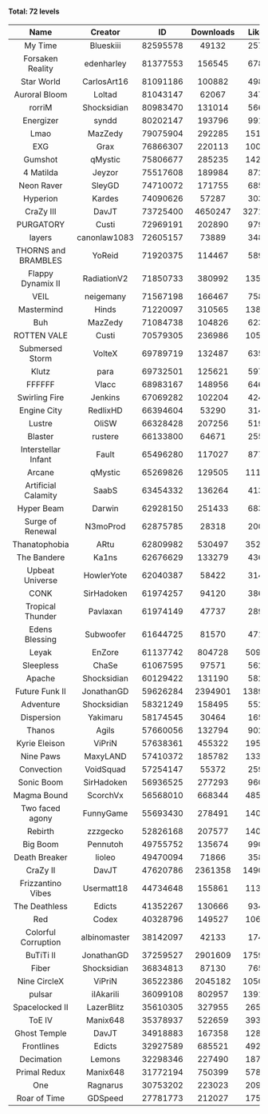 #### Total: 72 levels

| Name | Creator | ID | Downloads | Likes |
|:---:|:---:|:---:|:---:|:---:|
| My Time | Blueskiii | 82595578 | 49132 | 2578
| Forsaken Reality | edenharley | 81377553 | 156545 | 6786
| Star World | CarlosArt16 | 81091186 | 100882 | 4980
| Auroral Bloom | Loltad | 81043147 | 62067 | 3474
| rorriM | Shocksidian | 80983470 | 131014 | 5660
| Energizer | syndd | 80202147 | 193796 | 9910
| Lmao | MazZedy | 79075904 | 292285 | 15195
| EXG | Grax | 76866307 | 220113 | 10029
| Gumshot | qMystic | 75806677 | 285235 | 14282
| 4 Matilda | Jeyzor | 75517608 | 189984 | 8726
| Neon Raver | SleyGD | 74710072 | 171755 | 6851
| Hyperion | Kardes | 74090626 | 57287 | 3038
| CraZy III | DavJT | 73725400 | 4650247 | 327154
| PURGATORY | Custi | 72969191 | 202890 | 9796
| layers | canonlaw1083 | 72605157 | 73889 | 3485
| THORNS and BRAMBLES | YoReid | 71920375 | 114467 | 5897
| Flappy Dynamix II | RadiationV2 | 71850733 | 380992 | 13595
| VEIL | neigemany | 71567198 | 166467 | 7585
| Mastermind | Hinds | 71220097 | 310565 | 13886
| Buh | MazZedy | 71084738 | 104826 | 6235
| ROTTEN VALE | Custi | 70579305 | 236986 | 10525
| Submersed Storm |  VolteX | 69789719 | 132487 | 6352
| Klutz | para | 69732501 | 125621 | 5976
| FFFFFF | Vlacc | 68983167 | 148956 | 6464
| Swirling Fire | Jenkins | 67069282 | 102204 | 4241
| Engine City | RedlixHD | 66394604 | 53290 | 3141
| Lustre | OliSW | 66328428 | 207256 | 5195
| Blaster | rustere | 66133800 | 64671 | 2556
| Interstellar Infant | Fault | 65496280 | 117027 | 8776
| Arcane | qMystic | 65269826 | 129505 | 11109
| Artificial Calamity | SaabS | 63454332 | 136264 | 4132
| Hyper Beam | Darwin | 62928150 | 251433 | 6839
| Surge of Renewal | N3moProd | 62875785 | 28318 | 2008
| Thanatophobia | ARtu | 62809982 | 530497 | 35278
| The Bandere | Ka1ns | 62676629 | 133279 | 4361
| Upbeat Universe | HowlerYote | 62040387 | 58422 | 3148
| CONK | SirHadoken | 61974257 | 94120 | 3863
| Tropical Thunder | Pavlaxan | 61974149 | 47737 | 2893
| Edens Blessing | Subwoofer | 61644725 | 81570 | 4719
| Leyak | EnZore | 61137742 | 804728 | 50907
| Sleepless | ChaSe | 61067595 | 97571 | 5629
| Apache | Shocksidian | 60129422 | 131190 | 5824
| Future Funk II | JonathanGD | 59626284 | 2394901 | 138908
| Adventure | Shocksidian | 58321249 | 158495 | 5522
| Dispersion | Yakimaru | 58174545 | 30464 | 1659
| Thanos | Agils | 57660056 | 132794 | 9024
| Kyrie Eleison | ViPriN | 57638361 | 455322 | 19529
| Nine Paws | MaxyLAND | 57410372 | 185782 | 13371
| Convection | VoidSquad | 57254147 | 55372 | 2596
| Sonic Boom | SirHadoken | 56936525 | 277293 | 9608
| Magma Bound | ScorchVx | 56568010 | 668344 | 48572
| Two faced agony | FunnyGame | 55693430 | 278491 | 14090
| Rebirth | zzzgecko | 52826168 | 207577 | 14086
| Big Boom | Pennutoh | 49755752 | 135674 | 9909
| Death Breaker | lioleo | 49470094 | 71866 | 3581
| CraZy II | DavJT | 47620786 | 2361358 | 149018
| Frizzantino Vibes | Usermatt18 | 44734648 | 155861 | 11327
| The Deathless | Edicts | 41352267 | 130666 | 9345
| Red | Codex | 40328796 | 149527 | 10617
| Colorful Corruption | albinomaster | 38142097 | 42133 | 1744
| BuTiTi II | JonathanGD | 37259527 | 2901609 | 175969
| Fiber | Shocksidian | 36834813 | 87130 | 7653
| Nine CircleX | ViPriN | 36522386 | 2045182 | 105097
| pulsar | iIAkariIi | 36099108 | 802957 | 139187
| Spacelocked II | LazerBlitz | 35610305 | 327955 | 26591
| ToE IV  | Manix648 | 35378937 | 522659 | 39395
| Ghost Temple | DavJT | 34918883 | 167358 | 12893
| Frontlines | Edicts | 32927589 | 685521 | 49267
| Decimation | Lemons | 32298346 | 227490 | 18703
| Primal Redux | Manix648 | 31772194 | 750399 | 57886
| One | Ragnarus | 30753202 | 223023 | 20976
| Roar of Time | GDSpeed | 27781773 | 212027 | 17518
